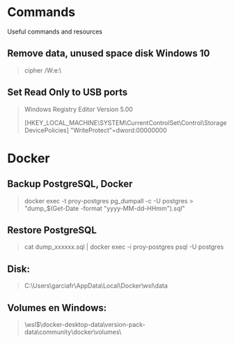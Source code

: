 # Commands
Useful commands and resources
## Remove data, unused space disk Windows 10
>cipher /W:e:\
## Set Read Only to USB ports
>Windows Registry Editor Version 5.00
>
>[HKEY_LOCAL_MACHINE\SYSTEM\CurrentControlSet\Control\StorageDevicePolicies]
>"WriteProtect"=dword:00000000

# Docker
## Backup PostgreSQL, Docker
>docker exec -t proy-postgres pg_dumpall -c -U postgres > "dump_$(Get-Date -format "yyyy-MM-dd-HHmm").sql"
## Restore PostgreSQL
>cat dump_xxxxxx.sql | docker exec -i proy-postgres psql -U postgres
## Disk: 
>C:\Users\garciafr\AppData\Local\Docker\wsl\data
## Volumes en Windows: 
>\\wsl$\docker-desktop-data\version-pack-data\community\docker\volumes\